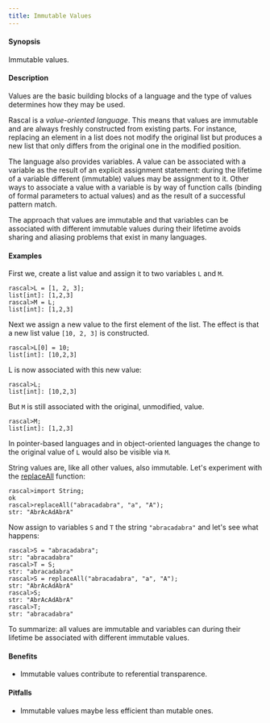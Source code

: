 ```yaml
---
title: Immutable Values
---
```


#### Synopsis

Immutable values.

#### Description

Values are the basic building blocks of a language and the type of values determines how they may be used.

Rascal is a _value-oriented language_. This means that values are immutable and are always freshly constructed from existing parts.
For instance, replacing an element in a list does not modify the original list but produces a new list that only differs
from the original one in the modified position.

The language also provides variables. A value can be associated with a variable as the result of an explicit assignment statement: during the lifetime of a variable different (immutable) values may be assignment to it. Other ways to associate a value with a variable is by way of function calls (binding of formal parameters to actual values) and as the result of a successful pattern match.

The approach that values are immutable and that variables can be associated with different immutable values during their lifetime avoids
sharing and aliasing problems that exist in many languages. 

#### Examples

First we, create a list value and assign it to two variables `L` and `M`.

```rascal-shell 
rascal>L = [1, 2, 3];
list[int]: [1,2,3]
rascal>M = L;
list[int]: [1,2,3]
```
Next we assign a new value to the first element of the list. The effect is that a new list value `[10, 2, 3]` is constructed.

```rascal-shell ,continue
rascal>L[0] = 10;
list[int]: [10,2,3]
```
L is now associated with this new value:

```rascal-shell ,continue
rascal>L;
list[int]: [10,2,3]
```
But `M` is still associated with the original, unmodified, value.

```rascal-shell ,continue
rascal>M;
list[int]: [1,2,3]
```
In pointer-based languages and in object-oriented languages the change to the original value of `L` would also be visible
via `M`.

String values are, like all other values, also immutable. Let's experiment with the [replaceAll](../../Library/String.md#String-replaceAll/) function:

```rascal-shell 
rascal>import String;
ok
rascal>replaceAll("abracadabra", "a", "A");
str: "AbrAcAdAbrA"
```
Now assign to variables `S` and `T` the string `"abracadabra"` and let's see what happens:

```rascal-shell ,continue
rascal>S = "abracadabra";
str: "abracadabra"
rascal>T = S;
str: "abracadabra"
rascal>S = replaceAll("abracadabra", "a", "A");
str: "AbrAcAdAbrA"
rascal>S;
str: "AbrAcAdAbrA"
rascal>T;
str: "abracadabra"
```

To summarize: all values are immutable and variables can during their lifetime be associated with different immutable values.

#### Benefits

*  Immutable values contribute to referential transparence.

#### Pitfalls

*  Immutable values maybe less efficient than mutable ones.

